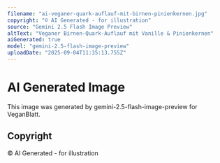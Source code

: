 ```yaml
---
filename: "ai-veganer-quark-auflauf-mit-birnen-pinienkernen.jpg"
copyright: "© AI Generated - for illustration"
source: "Gemini 2.5 Flash Image Preview"
altText: "Veganer Birnen-Quark-Auflauf mit Vanille & Pinienkernen"
aiGenerated: true
model: "gemini-2.5-flash-image-preview"
uploadDate: "2025-09-04T11:35:13.755Z"
---
```


# AI Generated Image

This image was generated by gemini-2.5-flash-image-preview for VeganBlatt.

## Copyright
© AI Generated - for illustration
